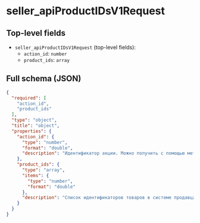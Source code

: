# seller_apiProductIDsV1Request

## Top-level fields
- `seller_apiProductIDsV1Request` (top-level fields):
  - `action_id`: `number`
  - `product_ids`: `array`

## Full schema (JSON)
```json
{
  "required": [
    "action_id",
    "product_ids"
  ],
  "type": "object",
  "title": "object",
  "properties": {
    "action_id": {
      "type": "number",
      "format": "double",
      "description": "Идентификатор акции. Можно получить с помощью метода [/v1/actions](#operation/Promos)."
    },
    "product_ids": {
      "type": "array",
      "items": {
        "type": "number",
        "format": "double"
      },
      "description": "Список идентификаторов товаров в системе продавца — `product_id`."
    }
  }
}
```
